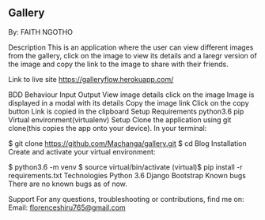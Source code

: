 ## Gallery
By: FAITH NGOTHO

Description
This is an application where the user can view different images from the gallery, click on the image to view its details and a laregr version of the image and copy the link to the image to share with their friends.

Link to live site
https://galleryflow.herokuapp.com/

BDD
Behaviour	Input	Output
View image details	click on the image	Image is displayed in a modal with its details
Copy the image link	Click on the copy button	Link is copied in the clipboard
Setup
Requirements
python3.6
pip
Virtual environment(virtualenv)
Setup
Clone the application using git clone(this copies the app onto your device). In your terminal:

$ git clone https://github.com/Machanga/gallery.git
$ cd Blog
Installation
Create and activate your virtual environment:

$ python3.6 -m venv
$ source virtual/bin/activate
(virtual)$ pip install -r requirements.txt
Technologies
Python 3.6
Django
Bootstrap
Known bugs
There are no known bugs as of now.

Support
For any questions, troubleshooting or contributions, find me on: Email: florenceshiru765@gmail.com
